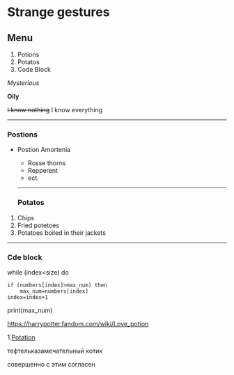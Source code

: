  # Strange gestures

 ## Menu

1. Potions
484. Potatos
89. Code Block

*Mysterious*

**Oily**

~~I know nothing~~
I know everything

---
### Postions

* Postion Amortenia
    * Rosse thorns
    * Repperent
    * ect.

    ---
    ### Potatos
    
 1. Chips
2. Fried potetoes
3. Potatoes boiled in their jackets

---
### Cde block

while (index<size) do
      
    if (numbers[index]>max_num) then
        max_num=numbers[index]
    index=index+1
print(max_num)

https://harrypotter.fandom.com/wiki/Love_potion

1.[Potation](#postions)



тефтельказамечательный котик

совершенно с этим согласен


